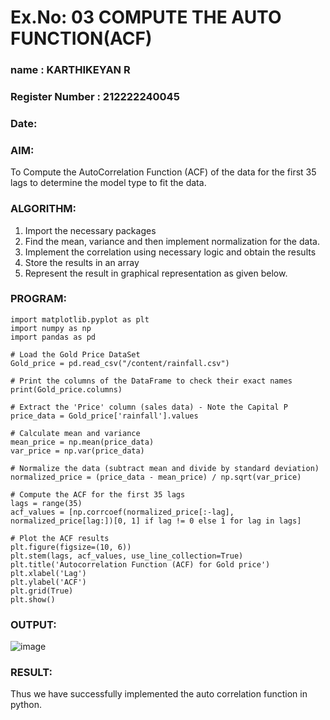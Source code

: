# Ex.No: 03   COMPUTE THE AUTO FUNCTION(ACF)
### name : KARTHIKEYAN R
### Register Number : 212222240045
### Date: 

### AIM:
To Compute the AutoCorrelation Function (ACF) of the data for the first 35 lags to determine the model
type to fit the data.
### ALGORITHM:
1. Import the necessary packages
2. Find the mean, variance and then implement normalization for the data.
3. Implement the correlation using necessary logic and obtain the results
4. Store the results in an array
5. Represent the result in graphical representation as given below.
### PROGRAM:
```
import matplotlib.pyplot as plt
import numpy as np
import pandas as pd

# Load the Gold Price DataSet 
Gold_price = pd.read_csv("/content/rainfall.csv")

# Print the columns of the DataFrame to check their exact names
print(Gold_price.columns)

# Extract the 'Price' column (sales data) - Note the Capital P
price_data = Gold_price['rainfall'].values

# Calculate mean and variance
mean_price = np.mean(price_data)
var_price = np.var(price_data)

```
```
# Normalize the data (subtract mean and divide by standard deviation)
normalized_price = (price_data - mean_price) / np.sqrt(var_price)

# Compute the ACF for the first 35 lags
lags = range(35)
acf_values = [np.corrcoef(normalized_price[:-lag], normalized_price[lag:])[0, 1] if lag != 0 else 1 for lag in lags]

# Plot the ACF results
plt.figure(figsize=(10, 6))
plt.stem(lags, acf_values, use_line_collection=True)
plt.title('Autocorrelation Function (ACF) for Gold price')
plt.xlabel('Lag')
plt.ylabel('ACF')
plt.grid(True)
plt.show()

```

### OUTPUT:

![image](https://github.com/user-attachments/assets/e37eac7e-4e05-44c9-b048-d1317d48a0be)


### RESULT:
Thus we have successfully implemented the auto correlation function in python.
